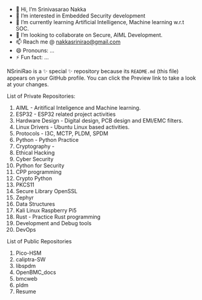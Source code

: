 - 👋 Hi, I’m Srinivasarao Nakka
- 👀 I’m interested in Embedded Security development
- 🌱 I’m currently learning Artificial Intelligence, Machine learning w.r.t SOC.
- 💞️ I’m looking to collaborate on Secure, AIML Development.
- 📫 Reach me @ nakkasrinirao@gmail.com
- 😄 Pronouns: ...
- ⚡ Fun fact: ...

NSriniRao is a ✨ special ✨ repository because its `README.md` (this file) appears on your GitHub profile.
You can click the Preview link to take a look at your changes.

List of Private Repositories:
1. AIML - Aritifical Inteligence and Machine learning.
2. ESP32 - ESP32 related project activities
3. Hardware Design - Digital design, PCB design and EMI/EMC filters.
4. Linux Drivers - Ubuntu Linux based activities.
5. Protocols - I3C, MCTP, PLDM, SPDM
6. Python - Python Practice
7. Cryptography -
8. Ethical Hacking
9. Cyber Security
10. Python for Security
11. CPP programming
12. Crypto Python
13. PKCS11
14. Secure Library OpenSSL
15. Zephyr
16. Data Structures
17. Kali Linux Raspberry Pi5
18. Rust  - Practice Rust programming
19. Development and Debug tools
20. DevOps

List of Public Repositories
1. Pico-HSM
2. caliptra-SW
3. libspdm
4. OpenBMC_docs
5. bmcweb
6. pldm
7. Resume
    

